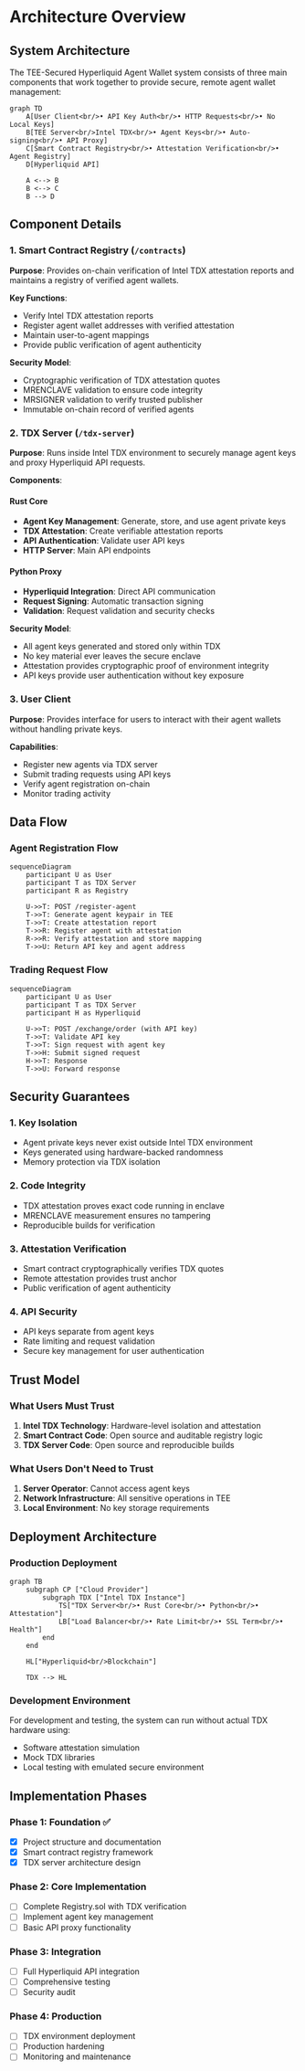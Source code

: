 # Architecture Overview

## System Architecture

The TEE-Secured Hyperliquid Agent Wallet system consists of three main components that work together to provide secure, remote agent wallet management:

```mermaid
graph TD
    A[User Client<br/>• API Key Auth<br/>• HTTP Requests<br/>• No Local Keys] 
    B[TEE Server<br/>Intel TDX<br/>• Agent Keys<br/>• Auto-signing<br/>• API Proxy]
    C[Smart Contract Registry<br/>• Attestation Verification<br/>• Agent Registry]
    D[Hyperliquid API]
    
    A <--> B
    B <--> C
    B --> D
```

## Component Details

### 1. Smart Contract Registry (`/contracts`)

**Purpose**: Provides on-chain verification of Intel TDX attestation reports and maintains a registry of verified agent wallets.

**Key Functions**:
- Verify Intel TDX attestation reports
- Register agent wallet addresses with verified attestation
- Maintain user-to-agent mappings
- Provide public verification of agent authenticity

**Security Model**:
- Cryptographic verification of TDX attestation quotes
- MRENCLAVE validation to ensure code integrity
- MRSIGNER validation to verify trusted publisher
- Immutable on-chain record of verified agents

### 2. TDX Server (`/tdx-server`)

**Purpose**: Runs inside Intel TDX environment to securely manage agent keys and proxy Hyperliquid API requests.

**Components**:

#### Rust Core
- **Agent Key Management**: Generate, store, and use agent private keys
- **TDX Attestation**: Create verifiable attestation reports
- **API Authentication**: Validate user API keys
- **HTTP Server**: Main API endpoints

#### Python Proxy
- **Hyperliquid Integration**: Direct API communication
- **Request Signing**: Automatic transaction signing
- **Validation**: Request validation and security checks

**Security Model**:
- All agent keys generated and stored only within TDX
- No key material ever leaves the secure enclave
- Attestation provides cryptographic proof of environment integrity
- API keys provide user authentication without key exposure

### 3. User Client

**Purpose**: Provides interface for users to interact with their agent wallets without handling private keys.

**Capabilities**:
- Register new agents via TDX server
- Submit trading requests using API keys
- Verify agent registration on-chain
- Monitor trading activity

## Data Flow

### Agent Registration Flow

```mermaid
sequenceDiagram
    participant U as User
    participant T as TDX Server
    participant R as Registry
    
    U->>T: POST /register-agent
    T->>T: Generate agent keypair in TEE
    T->>T: Create attestation report
    T->>R: Register agent with attestation
    R->>R: Verify attestation and store mapping
    T->>U: Return API key and agent address
```

### Trading Request Flow

```mermaid
sequenceDiagram
    participant U as User
    participant T as TDX Server
    participant H as Hyperliquid
    
    U->>T: POST /exchange/order (with API key)
    T->>T: Validate API key
    T->>T: Sign request with agent key
    T->>H: Submit signed request
    H->>T: Response
    T->>U: Forward response
```

## Security Guarantees

### 1. Key Isolation
- Agent private keys never exist outside Intel TDX environment
- Keys generated using hardware-backed randomness
- Memory protection via TDX isolation

### 2. Code Integrity
- TDX attestation proves exact code running in enclave
- MRENCLAVE measurement ensures no tampering
- Reproducible builds for verification

### 3. Attestation Verification
- Smart contract cryptographically verifies TDX quotes
- Remote attestation provides trust anchor
- Public verification of agent authenticity

### 4. API Security
- API keys separate from agent keys
- Rate limiting and request validation
- Secure key management for user authentication

## Trust Model

### What Users Must Trust
1. **Intel TDX Technology**: Hardware-level isolation and attestation
2. **Smart Contract Code**: Open source and auditable registry logic
3. **TDX Server Code**: Open source and reproducible builds

### What Users Don't Need to Trust
1. **Server Operator**: Cannot access agent keys
2. **Network Infrastructure**: All sensitive operations in TEE
3. **Local Environment**: No key storage requirements

## Deployment Architecture

### Production Deployment

```mermaid
graph TB
    subgraph CP ["Cloud Provider"]
        subgraph TDX ["Intel TDX Instance"]
            TS["TDX Server<br/>• Rust Core<br/>• Python<br/>• Attestation"]
            LB["Load Balancer<br/>• Rate Limit<br/>• SSL Term<br/>• Health"]
        end
    end
    
    HL["Hyperliquid<br/>Blockchain"]
    
    TDX --> HL
```

### Development Environment

For development and testing, the system can run without actual TDX hardware using:
- Software attestation simulation
- Mock TDX libraries
- Local testing with emulated secure environment

## Implementation Phases

### Phase 1: Foundation ✅
- [x] Project structure and documentation
- [x] Smart contract registry framework
- [x] TDX server architecture design

### Phase 2: Core Implementation
- [ ] Complete Registry.sol with TDX verification
- [ ] Implement agent key management
- [ ] Basic API proxy functionality

### Phase 3: Integration
- [ ] Full Hyperliquid API integration
- [ ] Comprehensive testing
- [ ] Security audit

### Phase 4: Production
- [ ] TDX environment deployment
- [ ] Production hardening
- [ ] Monitoring and maintenance